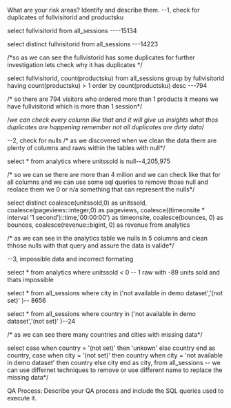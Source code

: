 What are your risk areas? Identify and describe them.
--1, check for duplicates of fullvisitorid and productsku

select fullvisitorid 
from all_sessions ----15134

select distinct fullvisitorid 
from all_sessions ---14223

/*so as we can see the fullvistorid has some duplicates
for further investigation lets check why it has duplicates */


select fullvisitorid, count(productsku)
from all_sessions
group by fullvisitorid
having count(productsku) > 1
order by count(productsku) desc ---794

/* so there are 794 visitors who ordered more than 1 products it
 means we have fullvisitorid which is more than 1 session*/

 /*we can check every column like that and it will give us insights what thos duplicates 
  are happening remember not all duplicates are dirty data*/

 --2, check for nulls
 /* as we discovered when we clean the data there are plenty of columns and raws within the tables with
  null*/
  
  select * 
  from analytics
  where unitssold is null--4,205,975
 
 /* so we can se there are more than 4 milion and we can check like that for 
     all columns and we can use some sql queries to remove those null and reolace them we 
	 0 or n/a something that can represent the nulls*/

select distinct
	 coalesce(unitssold,0) as unitssold,
	 coalesce(pageviews::integer,0) as pageviews,
	 coalesce((timeonsite * interval '1 second')::time,'00:00:00') as timeonsite,
	 coalesce(bounces, 0) as bounces,
	 coalesce(revenue::bigint, 0) as revenue
from analytics

/* as we can see in the analytics table we nulls in 5 columns and clean thhose nulls with that query
   and assure the data is valide*/

 --3, impossible data and incorrect formating
  
  select * 
  from analytics
  where unitssold < 0  -- 1 raw with -89 units sold and thats impossible

 select *
 from all_sessions
 where city in ('not available in demo dataset','(not set)' )-- 8656

 select *
 from all_sessions
 where country in ('not available in demo dataset','(not set)' )--24

 /* as we can see there many countries and cities with missing data*/

select
    case when country = '(not set)' then 'unkown'
	    else country end as country,
    case when city = '(not set)' then country
	     when city = 'not available in demo dataset' then country
		  else city end as city,
 from all_sessions  -- we can use differnet techniques to remove or use different name to replace the missing data*/

QA Process:
Describe your QA process and include the SQL queries used to execute it.
